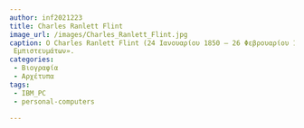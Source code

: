 ```yaml
---
author: inf2021223 
title: Charles Ranlett Flint
image_url: /images/Charles_Ranlett_Flint.jpg  	
caption: Ο Charles Ranlett Flint (24 Ιανουαρίου 1850 – 26 Φεβρουαρίου 1934) ήταν ο ιδρυτής της Computing-Tabulating-Recording Company που αργότερα έγινε IBM. Για τις οικονομικές του συναλλαγές, κέρδισε το επίθετο «Πατέρας των 
 Εμπιστευμάτων».
categories: 
 - Βιογραφία
 - Αρχέτυπα 
tags:
 - IBM_PC
 - personal-computers

---
```

